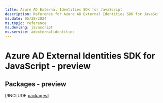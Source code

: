 ```yaml
---
title: Azure AD External Identities SDK for JavaScript
description: Reference for Azure AD External Identities SDK for JavaScript
ms.date: 05/28/2024
ms.topic: reference
ms.devlang: javascript
ms.service: adexternalidentities
---
```

# Azure AD External Identities SDK for JavaScript - preview
## Packages - preview
[!INCLUDE [packages](ad-external-identities-index.md)]